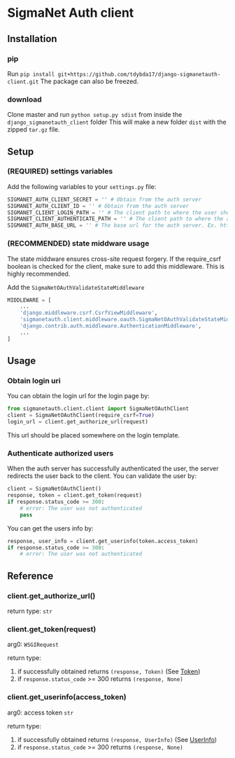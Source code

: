 # SigmaNet Auth client

## Installation

### pip
Run `pip install git+https://github.com/tdybda17/django-sigmanetauth-client.git`
The package can also be freezed.

### download
Clone master and run `python setup.py sdist` from inside the `django_sigmanetauth_client` folder
This will make a new folder `dist` with the zipped `tar.gz` file.

## Setup

### (REQUIRED) settings variables
Add the following variables to your `settings.py` file:
``` python
SIGMANET_AUTH_CLIENT_SECRET = '' # Obtain from the auth server
SIGMANET_AUTH_CLIENT_ID = '' # Obtain from the auth server
SIGMANET_CLIENT_LOGIN_PATH = '' # The client path to where the user should log in from. Ex. /login/
SIGMANET_CLIENT_AUTHENTICATE_PATH = '' # The client path to where the auth server should redirect the authenticated user back to the client.
SIGMANET_AUTH_BASE_URL = '' # The base url for the auth server. Ex. http://127.0.0.1:8001 or https://auth.examplesite.com
```

### (RECOMMENDED) state middware usage
The state middware ensures cross-site request forgery. If the require_csrf boolean is checked for the client, make sure to add this middleware. This is highly recommended.

Add the `SigmaNetOAuthValidateStateMiddleware` 

``` python
MIDDLEWARE = [
    ...
    'django.middleware.csrf.CsrfViewMiddleware',
    'sigmanetauth.client.middleware.oauth.SigmaNetOAuthValidateStateMiddleware',  # <---
    'django.contrib.auth.middleware.AuthenticationMiddleware',
    ...
]
```


## Usage

### Obtain login uri
You can obtain the login url for the login page by:

``` python
from sigmanetauth.client.client import SigmaNetOAuthClient
client = SigmaNetOAuthClient(require_csrf=True)
login_url = client.get_authorize_url(request)
```

This url should be placed somewhere on the login template.

### Authenticate authorized users
When the auth server has successfully authenticated the user, the server redirects the user back to the client. You can validate the user by:

``` python
client = SigmaNetOAuthClient()
response, token = client.get_token(request)
if response.status_code >= 300:
    # error: The user was not authenticated
    pass
```

You can get the users info by:

``` python
response, user_info = client.get_userinfo(token.access_token)
if response.status_code >= 300:
    # error: The user was not authenticated
```


## Reference

### client.get_authorize_url()
return type: `str`

### client.get_token(request)
arg0: `WSGIRequest`

return type:
1. if successfully obtained returns `(response, Token)` (See [Token](https://github.com/tdybda17/django-sigmanetauth-client/blob/master/sigmanetauth/client/factory/models.py))
2. if `response.status_code` >= 300 returns `(response, None)`

### client.get_userinfo(access_token)
arg0: access token `str`

return type:
1. if successfully obtained returns `(response, UserInfo)` (See [UserInfo](https://github.com/tdybda17/django-sigmanetauth-client/blob/master/sigmanetauth/client/factory/models.py))
2. if `response.status_code` >= 300 returns `(response, None)`
